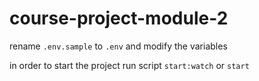 # course-project-module-2

rename `.env.sample` to `.env` and modify the variables

in order to start the project run script `start:watch` or `start`
